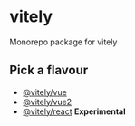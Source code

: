 # vitely

Monorepo package for vitely

## Pick a flavour

-   [@vitely/vue](./packages/vitely-vue)
-   [@vitely/vue2](./packages/vitely-vue2)
-   [@vitely/react](./packages/vitely-react) **Experimental**
